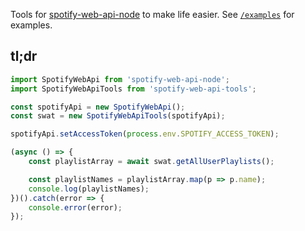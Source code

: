 Tools for [spotify-web-api-node](https://github.com/thelinmichael/spotify-web-api-node) to make life easier. See [`/examples`](/examples) for examples.

## tl;dr

```javascript
import SpotifyWebApi from 'spotify-web-api-node';
import SpotifyWebApiTools from 'spotify-web-api-tools';

const spotifyApi = new SpotifyWebApi();
const swat = new SpotifyWebApiTools(spotifyApi);

spotifyApi.setAccessToken(process.env.SPOTIFY_ACCESS_TOKEN);

(async () => {
    const playlistArray = await swat.getAllUserPlaylists();

    const playlistNames = playlistArray.map(p => p.name);
    console.log(playlistNames);
})().catch(error => {
    console.error(error);
});
```